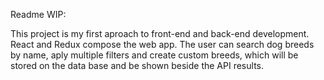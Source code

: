 Readme WIP:

This project is my first aproach to front-end and back-end development.
React and Redux compose the web app. The user can search dog breeds by name, aply multiple filters and create custom breeds, which will be stored on the data base and be shown beside the API results.
